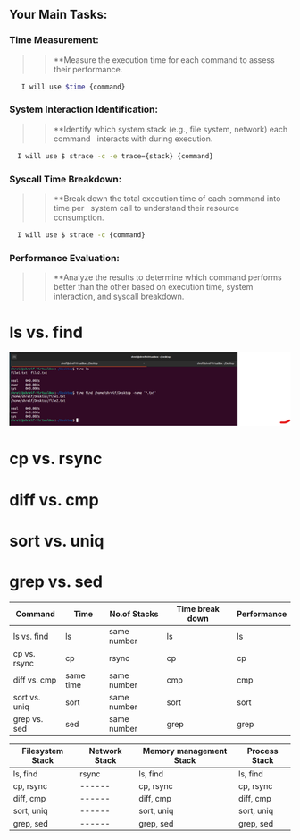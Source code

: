 ## Your Main Tasks:

### Time Measurement:

>>**Measure the execution time for each command to assess their performance.

``` bash
   I will use $time {command}
```
### System Interaction Identification:

>>**Identify which system stack (e.g., file system, network) each command
	  interacts with during execution.
``` bash
  I will use $ strace -c -e trace={stack} {command}
```
### Syscall Time Breakdown:

>>**Break down the total execution time of each command into time per
	  system call to understand their resource consumption.

``` bash
  I will use $ strace -c {command}
```
### Performance Evaluation:

>>**Analyze the results to determine which command performs better than the
    other based on execution time, system interaction, and syscall breakdown.

# ls vs. find
 ![time-ls](Images/time-ls.png)
# cp vs. rsync

# diff vs. cmp

# sort vs. uniq

# grep vs. sed


| Command       | Time       | No.of Stacks | Time break down | Performance |
| ------------- | ---------- | ------------ | --------------- | ----------- |
| ls vs. find   | ls         | same number  | ls              | ls          |
| cp vs. rsync  | cp         | rsync        | cp              | cp          |
| diff vs. cmp  | same time  | same number  | cmp             | cmp         |
| sort vs. uniq | sort       | same number  | sort            | sort        |
| grep vs. sed  | sed        | same number  | grep            | grep        |

| Filesystem Stack | Network Stack | Memory management Stack | Process Stack |
| ---------------- | ------------- | ----------------------- | ------------- |
| ls, find         | rsync         | ls, find                | ls, find      |
| cp, rsync        | ------        | cp, rsync               | cp, rsync     |
| diff, cmp        | ------        | diff, cmp               | diff, cmp     |
| sort, uniq       | ------        | sort, uniq              | sort, uniq    |
| grep, sed        | ------        | grep, sed               | grep, sed     |

